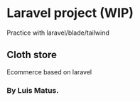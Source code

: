 # Laravel project (WIP)

Practice with laravel/blade/tailwind

## Cloth store
Ecommerce based on laravel 

### By Luis Matus.